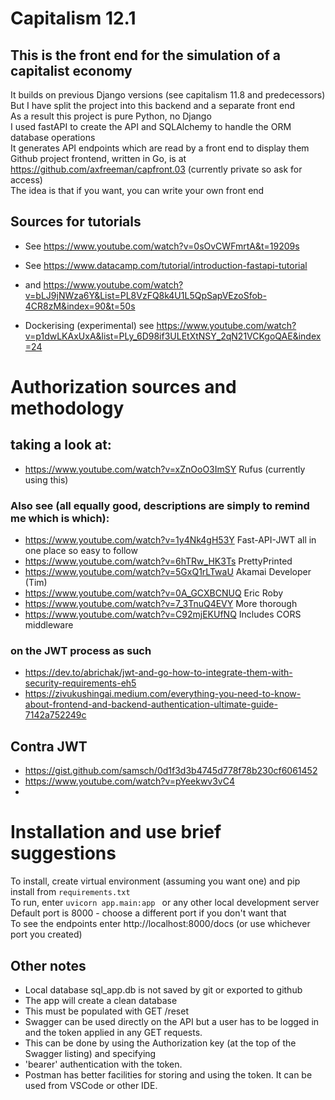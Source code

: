 # Capitalism 12.1
## This is the front end for the simulation of a capitalist economy 
It builds on previous Django versions (see capitalism 11.8 and predecessors)  
But I have split the project into this backend and a separate front end  
As a result this project is pure Python, no Django  
I used fastAPI to create the API and SQLAlchemy to handle the ORM database operations  
It generates API endpoints which are read by a front end to display them  
Github project frontend, written in Go, is at https://github.com/axfreeman/capfront.03 (currently private so ask for access)  
The idea is that if you want, you can write your own front end  
## Sources for tutorials  
* See https://www.youtube.com/watch?v=0sOvCWFmrtA&t=19209s
* See https://www.datacamp.com/tutorial/introduction-fastapi-tutorial 
* and https://www.youtube.com/watch?v=bLJ9jNWza6Y&List=PL8VzFQ8k4U1L5QpSapVEzoSfob-4CR8zM&index=90&t=50s  

* Dockerising (experimental) see https://www.youtube.com/watch?v=p1dwLKAxUxA&list=PLy_6D98if3ULEtXtNSY_2qN21VCKgoQAE&index=24  
# Authorization sources and methodology  
## taking a look at:   
* https://www.youtube.com/watch?v=xZnOoO3ImSY  Rufus (currently using this)
### Also see (all equally good, descriptions are simply to remind me which is which):  
* https://www.youtube.com/watch?v=1y4Nk4gH53Y  Fast-API-JWT all in one place so easy to follow  
* https://www.youtube.com/watch?v=6hTRw_HK3Ts  PrettyPrinted  
* https://www.youtube.com/watch?v=5GxQ1rLTwaU  Akamai Developer (Tim)
* https://www.youtube.com/watch?v=0A_GCXBCNUQ  Eric Roby
* https://www.youtube.com/watch?v=7_3TnuQ4EVY  More thorough  
* https://www.youtube.com/watch?v=C92mjEKUfNQ  Includes CORS middleware  
### on the JWT process as such
* https://dev.to/abrichak/jwt-and-go-how-to-integrate-them-with-security-requirements-eh5
* https://zivukushingai.medium.com/everything-you-need-to-know-about-frontend-and-backend-authentication-ultimate-guide-7142a752249c
## Contra JWT
* https://gist.github.com/samsch/0d1f3d3b4745d778f78b230cf6061452  
* https://www.youtube.com/watch?v=pYeekwv3vC4  
* 
# Installation and use brief suggestions  
To install, create virtual environment (assuming you want one) and pip install from ``requirements.txt``  
To run, enter ``uvicorn app.main:app `` or any other local development server  
Default port is 8000 - choose a different port if you don't want that  
To see the endpoints enter http://localhost:8000/docs (or use whichever port you created)  

## Other notes

* Local database sql_app.db is not saved by git or exported to github  
* The app will create a clean database  
* This must be populated with GET /reset  
* Swagger can be used directly on the API but a user has to be logged in and the token applied in any GET requests.  
* This can be done by using the Authorization key (at the top of the Swagger listing) and specifying  
* 'bearer' authentication with the token.  
* Postman has better facilities for storing and using the token.  It can be used from VSCode or other IDE.  


